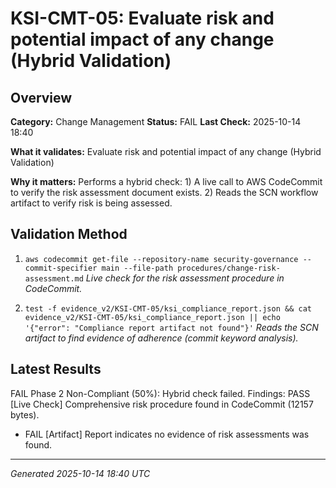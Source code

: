 # KSI-CMT-05: Evaluate risk and potential impact of any change (Hybrid Validation)

## Overview

**Category:** Change Management
**Status:** FAIL
**Last Check:** 2025-10-14 18:40

**What it validates:** Evaluate risk and potential impact of any change (Hybrid Validation)

**Why it matters:** Performs a hybrid check: 1) A live call to AWS CodeCommit to verify the risk assessment document exists. 2) Reads the SCN workflow artifact to verify risk is being assessed.

## Validation Method

1. `aws codecommit get-file --repository-name security-governance --commit-specifier main --file-path procedures/change-risk-assessment.md`
   *Live check for the risk assessment procedure in CodeCommit.*

2. `test -f evidence_v2/KSI-CMT-05/ksi_compliance_report.json && cat evidence_v2/KSI-CMT-05/ksi_compliance_report.json || echo '{"error": "Compliance report artifact not found"}'`
   *Reads the SCN artifact to find evidence of adherence (commit keyword analysis).*

## Latest Results

FAIL Phase 2 Non-Compliant (50%): Hybrid check failed. Findings: PASS [Live Check] Comprehensive risk procedure found in CodeCommit (12157 bytes).
- FAIL [Artifact] Report indicates no evidence of risk assessments was found.

---
*Generated 2025-10-14 18:40 UTC*